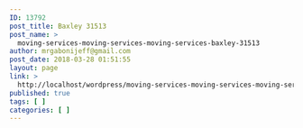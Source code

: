 ```yaml
---
ID: 13792
post_title: Baxley 31513
post_name: >
  moving-services-moving-services-moving-services-baxley-31513
author: mrgabonijeff@gmail.com
post_date: 2018-03-28 01:51:55
layout: page
link: >
  http://localhost/wordpress/moving-services-moving-services-moving-services-baxley-31513/
published: true
tags: [ ]
categories: [ ]
---
```

